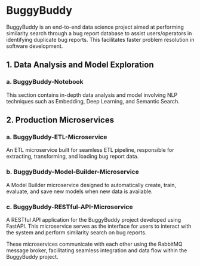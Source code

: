# BuggyBuddy

BuggyBuddy is an end-to-end data science project aimed at performing similarity search through a bug report database to assist users/operators in identifying duplicate bug reports. This facilitates faster problem resolution in software development.

## 1. Data Analysis and Model Exploration

### a. BuggyBuddy-Notebook
This section contains in-depth data analysis and model  involving NLP techniques such as Embedding, Deep Learning, and Semantic Search.

## 2. Production Microservices

### a. BuggyBuddy-ETL-Microservice
An ETL microservice built for seamless ETL pipeline, responsible for extracting, transforming, and loading bug report data.

### b. BuggyBuddy-Model-Builder-Microservice
A Model Builder microservice designed to automatically create, train, evaluate, and save new models when new data is available.

### c. BuggyBuddy-RESTful-API-Microservice
A RESTful API application for the BuggyBuddy project developed using FastAPI. This microservice serves as the interface for users to interact with the system and perform similarity search on bug reports.

These microservices communicate with each other using the RabbitMQ message broker, facilitating seamless integration and data flow within the BuggyBuddy project.